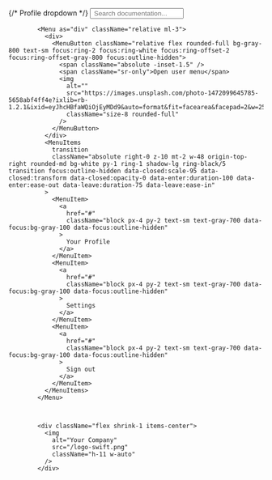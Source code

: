 {/* Profile dropdown */}
            <input type="text"  aria-hidden="true" placeholder=" Search documentation..." className="absolute inset-y-0 left-0 flex items-center sm:hidden placeholder-black placeholder-opacity-50 rounded-md focus:outline-none focus:ring focus:border-blue-300 ..." />

            
            
            <Menu as="div" className="relative ml-3">
              <div>
                <MenuButton className="relative flex rounded-full bg-gray-800 text-sm focus:ring-2 focus:ring-white focus:ring-offset-2 focus:ring-offset-gray-800 focus:outline-hidden">
                  <span className="absolute -inset-1.5" />
                  <span className="sr-only">Open user menu</span>
                  <img
                    alt=""
                    src="https://images.unsplash.com/photo-1472099645785-5658abf4ff4e?ixlib=rb-1.2.1&ixid=eyJhcHBfaWQiOjEyMDd9&auto=format&fit=facearea&facepad=2&w=256&h=256&q=80"
                    className="size-8 rounded-full"
                  />
                </MenuButton>
              </div>
              <MenuItems
                transition
                className="absolute right-0 z-10 mt-2 w-48 origin-top-right rounded-md bg-white py-1 ring-1 shadow-lg ring-black/5 transition focus:outline-hidden data-closed:scale-95 data-closed:transform data-closed:opacity-0 data-enter:duration-100 data-enter:ease-out data-leave:duration-75 data-leave:ease-in"
              >
                <MenuItem>
                  <a
                    href="#"
                    className="block px-4 py-2 text-sm text-gray-700 data-focus:bg-gray-100 data-focus:outline-hidden"
                  >
                    Your Profile
                  </a>
                </MenuItem>
                <MenuItem>
                  <a
                    href="#"
                    className="block px-4 py-2 text-sm text-gray-700 data-focus:bg-gray-100 data-focus:outline-hidden"
                  >
                    Settings
                  </a>
                </MenuItem>
                <MenuItem>
                  <a
                    href="#"
                    className="block px-4 py-2 text-sm text-gray-700 data-focus:bg-gray-100 data-focus:outline-hidden"
                  >
                    Sign out
                  </a>
                </MenuItem>
              </MenuItems>
            </Menu>



            <div className="flex shrink-1 items-center">
              <img
                alt="Your Company"
                src="/logo-swift.png"
                className="h-11 w-auto"
              />
            </div>

            
            